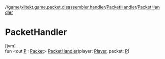 //[game](../../../index.md)/[xlitekt.game.packet.disassembler.handler](../index.md)/[PacketHandler](index.md)/[PacketHandler](-packet-handler.md)

# PacketHandler

[jvm]\
fun &lt;out [P](index.md) : [Packet](../../xlitekt.game.packet/-packet/index.md)&gt; [PacketHandler](-packet-handler.md)(player: [Player](../../xlitekt.game.actor.player/-player/index.md), packet: [P](index.md))

